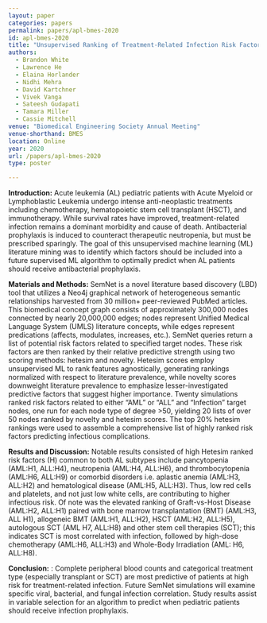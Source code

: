 ```yaml
---
layout: paper
categories: papers
permalink: papers/apl-bmes-2020
id: apl-bmes-2020
title: "Unsupervised Ranking of Treatment-Related Infection Risk Factors in Pediatric Acute Leukemia"
authors:
  - Brandon White
  - Lawrence He
  - Elaina Horlander
  - Nidhi Mehra
  - David Kartchner
  - Vivek Vanga
  - Sateesh Gudapati
  - Tamara Miller
  - Cassie Mitchell
venue: "Biomedical Engineering Society Annual Meeting"
venue-shorthand: BMES
location: Online
year: 2020
url: /papers/apl-bmes-2020
type: poster

---
```


**Introduction:** Acute leukemia (AL) pediatric patients with Acute Myeloid or Lymphoblastic Leukemia
undergo intense anti-neoplastic treatments including chemotherapy, hematopoietic stem cell transplant
(HSCT), and immunotherapy. While survival rates have improved, treatment-related infection remains a
dominant morbidity and cause of death. Antibacterial prophylaxis is induced to counteract therapeutic
neutropenia, but must be prescribed sparingly. The goal of this unsupervised machine learning (ML)
literature mining was to identify which factors should be included into a future supervised ML algorithm
to optimally predict when AL patients should receive antibacterial prophylaxis.

**Materials and Methods:** SemNet is a novel literature based discovery (LBD) tool that utilizes a Neo4j
graphical network of heterogeneous semantic relationships harvested from 30 million+ peer-reviewed
PubMed articles. This biomedical concept graph consists of approximately 300,000 nodes connected by
nearly 20,000,000 edges; nodes represent Unified Medical Language System (UMLS) literature concepts,
while edges represent predications (affects, modulates, increases, etc.). SemNet queries return a list of
potential risk factors related to specified target nodes. These risk factors are then ranked by their relative
predictive strength using two scoring methods: hetesim and novelty. Hetesim scores employ unsupervised
ML to rank features agnostically, generating rankings normalized with respect to literature prevalence,
while novelty scores downweight literature prevalence to emphasize lesser-investigated predictive factors
that suggest higher importance. Twenty simulations ranked risk factors related to either “AML” or “ALL”
and “Infection” target nodes, one run for each node type of degree >50, yielding 20 lists of over 50 nodes
ranked by novelty and hetesim scores. The top 20% hetesim rankings were used to assemble a
comprehensive list of highly ranked risk factors predicting infectious complications. 

**Results and Discussion:** Notable results consisted of high Hetesim ranked risk factors (H) common to
both AL subtypes include pancytopenia (AML:H1, ALL:H4), neutropenia (AML:H4, ALL:H6), and
thrombocytopenia (AML:H6, ALL:H9) or comorbid disorders i.e. aplastic anemia (AML:H3, ALL:H2)
and hematological disease (AML:H5, ALL:H3). Thus, low red cells and platelets, and not just low white
cells, are contributing to higher infectious risk. Of note was the elevated ranking of Graft-vs-Host Disease
(AML:H2, ALL:H1) paired with bone marrow transplantation (BMT) (AML:H3, ALL H1), allogeneic
BMT (AML:H1, ALL:H2), HSCT (AML:H2, ALL:H5), autologous SCT (AML H7, ALL:H8) and other
stem cell therapies (SCT); this indicates SCT is most correlated with infection, followed by high-dose
chemotherapy (AML:H6, ALL:H3) and Whole-Body Irradiation (AML: H6, ALL:H8).

**Conclusion:** : Complete peripheral blood counts and categorical treatment type (especially transplant or
SCT) are most predictive of patients at high risk for treatment-related infection. Future SemNet
simulations will examine specific viral, bacterial, and fungal infection correlation. Study results assist in
variable selection for an algorithm to predict when pediatric patients should receive infection prophylaxis.
